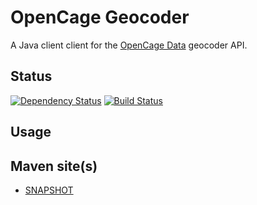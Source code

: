 # OpenCage Geocoder

A Java client client for the [OpenCage Data](http://www.opencagedata.com/)
geocoder API.

## Status
[![Dependency Status](https://www.versioneye.com/user/projects/53ca4d1f34ee291b5400002d/badge.png)](https://www.versioneye.com/user/projects/53ca4d1f34ee291b5400002d)
[![Build Status](https://jenkins.ci.cloudbees.com/buildStatus/icon?job=plugins/transifex-plugin)](https://tandogan.ci.cloudbees.com/job/java-opencage-geocoder/)


## Usage


## Maven site(s)
* [SNAPSHOT](http://hakan42.github.io/java-opencage-geocoder/site/0.1.0-SNAPSHOT/)
